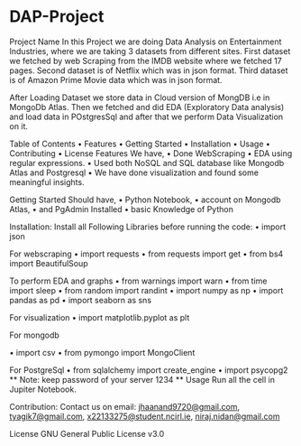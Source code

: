# DAP-Project
Project Name
In this Project we are doing Data Analysis on Entertainment Industries, where we are taking 3 datasets from different sites. 
First dataset we fetched by web Scraping from the IMDB website where we fetched 17 pages.
Second dataset is of Netflix which was in json format.
Third dataset is of Amazon Prime Movie data which was in json format.

After Loading Dataset we store data in Cloud version of MongDB i.e in MongoDb Atlas.
Then we fetched and did EDA (Exploratory Data analysis) and load data in POstgresSql and after that we perform Data Visualization on it.

Table of Contents
•	Features
•	Getting Started
•	Installation
•	Usage
•	Contributing
•	License
Features
We have,
•	Done WebScraping
•	EDA using regular expressions.
•	Used both NoSQL and SQL database like Mongodb Atlas and Postgresql
•	We have done visualization and found some meaningful insights.

Getting Started
Should have,
•	Python Notebook, 
•	account on Mongodb Atlas, 
•	and PgAdmin Installed
•	basic Knowledge of Python

Installation:
Install all Following Libraries before running the code:
•	import json

 For webscraping
•	import requests
•	from requests import get
•	from bs4 import BeautifulSoup

 To perform EDA and graphs
•	from warnings import warn
•	from time import sleep
•	from random import randint
•	import numpy as np
•	import pandas as pd
•	import seaborn as sns

For visualization
•	import matplotlib.pyplot as plt

 For mongodb
        
•	import csv
•	from pymongo import MongoClient

For PostgreSql
•	from sqlalchemy import create_engine
•	import psycopg2
** Note: keep password of your server 1234 **
Usage
Run all the cell in Jupiter Notebook.

Contribution:
Contact us on email: jhaanand9720@gmail.com, tyagik7@gmail.com, x22133275@student.ncirl.ie, niraj.nidan@gmail.com

License
GNU General Public License v3.0


